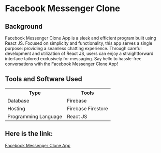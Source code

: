 # Facebook Messenger Clone

## Background

Facebook Messenger Clone App is a sleek and efficient program built using React JS. Focused on simplicity and functionality, this app serves a single purpose: providing a seamless chatting experience. Through careful development and utilization of React JS, users can enjoy a straightforward interface tailored exclusively for messaging. Say hello to hassle-free conversations with the Facebook Messenger Clone App!

## Tools and Software Used
<table>
  <tr>
    <th>Type</th>
    <th>Tools</th>
  </tr>
 <tr>
    <td>Database</td>
    <td>Firebase</td>
 </tr>
 <tr>
    <td>Hosting</td>
    <td>Firebase Firestore</td>
 </tr>
  <tr>
    <td>Programming Language</td>
    <td>React JS</td>
 </tr>
</table>

## Here is the link: 
[Facebook Messenger Clone App](https://facebook-messenger-clone-e7645.firebaseapp.com/)
